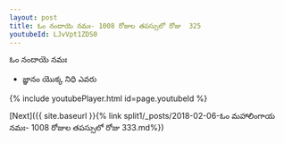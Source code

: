 ```yaml
---
layout: post
title: ఓం నందాయె నమః- 1008 రోజుల తపస్సులో రోజు  325
youtubeId: LJvVpt1ZDS0
---
```

 
 
 ఓం నందాయె నమః  
 
 -  జ్ఞానం యొక్క నిధి ఎవరు 
 
  
 
  
 
 
 
 
 
 


{% include youtubePlayer.html id=page.youtubeId %}
 
[Next]({{ site.baseurl }}{% link  split1/_posts/2018-02-06-ఓం మహాలింగాయ నమః- 1008 రోజుల తపస్సులో రోజు  333.md%})
 
